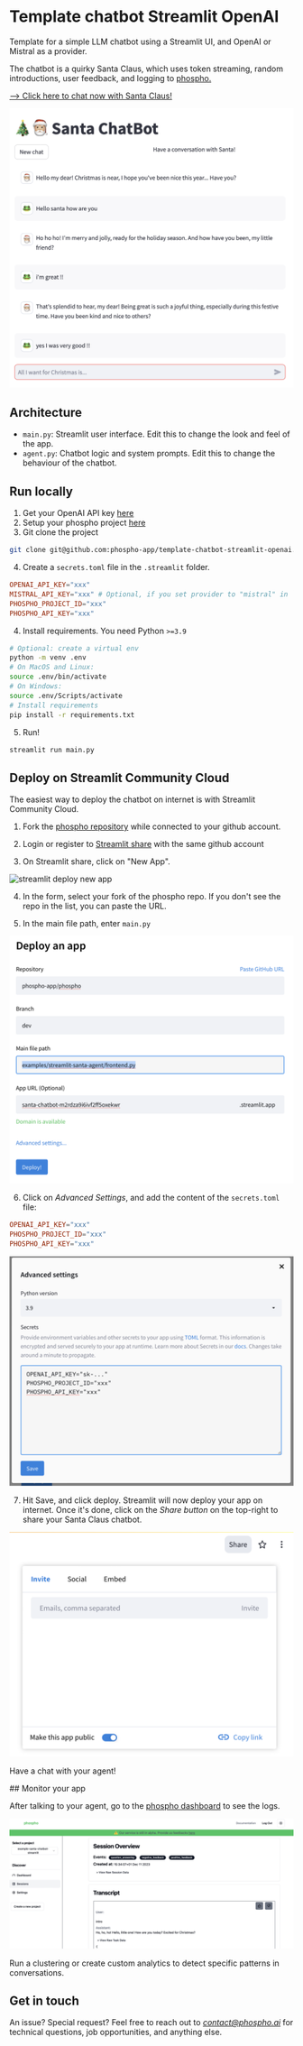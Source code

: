 # Template chatbot Streamlit OpenAI

Template for a simple LLM chatbot using a Streamlit UI, and OpenAI or Mistral as a provider.

The chatbot is a quirky Santa Claus, which uses token streaming, random introductions, user feedback, and logging to [phospho.](https://phospho.ai)

[--> Click here to chat now with Santa Claus!](https://santa-agent.streamlit.app)

![Santa Claus chatbot](screenshots/chatbot.png)

## Architecture

- `main.py`: Streamlit user interface. Edit this to change the look and feel of the app.
- `agent.py`: Chatbot logic and system prompts. Edit this to change the behaviour of the chatbot.

## Run locally

1. Get your OpenAI API key [here](https://platform.openai.com)
2. Setup your phospho project [here](http://platform.phospho.ai)
3. Git clone the project

```bash
git clone git@github.com:phospho-app/template-chatbot-streamlit-openai.git
```

4. Create a `secrets.toml` file in the `.streamlit` folder.

```toml secrets.toml
OPENAI_API_KEY="xxx"
MISTRAL_API_KEY="xxx" # Optional, if you set provider to "mistral" in `main.py`
PHOSPHO_PROJECT_ID="xxx"
PHOSPHO_API_KEY="xxx"
```

4. Install requirements. You need Python `>=3.9`

```bash
# Optional: create a virtual env
python -m venv .env
# On MacOS and Linux:
source .env/bin/activate
# On Windows:
source .env/Scripts/activate
# Install requirements
pip install -r requirements.txt
```

5. Run!

```bash
streamlit run main.py
```

## Deploy on Streamlit Community Cloud

The easiest way to deploy the chatbot on internet is with Streamlit Community Cloud.

1. Fork the [phospho repository](https://github.com/phospho-app/phospho) while connected to your github account.

2. Login or register to [Streamlit share](https://share.streamlit.io) with the same github account

3. On Streamlit share, click on "New App".

![streamlit deploy new app](https://docs.streamlit.io/images/streamlit-community-cloud/deploy-empty-new-app.png)

4. In the form, select your fork of the phospho repo. If you don't see the repo in the list, you can paste the URL.

5. In the main file path, enter `main.py`

![Form streamlit deploy](screenshots/deploy_app.png)

6. Click on _Advanced Settings_, and add the content of the `secrets.toml` file:

```toml secrets.toml
OPENAI_API_KEY="xxx"
PHOSPHO_PROJECT_ID="xxx"
PHOSPHO_API_KEY="xxx"
```

![Add secrets to the Advanced Settings](screenshots/streamlit_secrets.png)

7. Hit Save, and click deploy. Streamlit will now deploy your app on internet. Once it's done, click on the _Share button_ on the top-right to share your Santa Claus chatbot.

![Share your app](screenshots/share_app.png)

Have a chat with your agent!

## Monitor your app

After talking to your agent, go to the [phospho dashboard](https://platform.phospho.app) to see the logs.

![Learn more about your app on the phospho dashboard](screenshots/phospho_dashboard.png)

Run a clustering or create custom analytics to detect specific patterns in conversations.

## Get in touch

An issue? Special request? Feel free to reach out to *contact@phospho.ai* for technical questions, job opportunities, and anything else.
